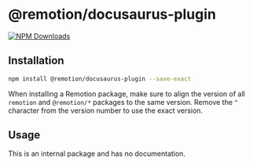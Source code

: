 # @remotion/docusaurus-plugin
 
[![NPM Downloads](https://img.shields.io/npm/dm/@remotion/docusaurus-plugin.svg?style=flat&color=black&label=Downloads)](https://npmcharts.com/compare/@remotion/docusaurus-plugin?minimal=true)
 
## Installation
 
```bash
npm install @remotion/docusaurus-plugin --save-exact
```
 
When installing a Remotion package, make sure to align the version of all `remotion` and `@remotion/*` packages to the same version.
Remove the `^` character from the version number to use the exact version.
 
## Usage
 
This is an internal package and has no documentation.
